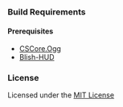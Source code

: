 ### Build Requirements

#### Prerequisites

- [CSCore.Ogg](https://www.nuget.org/packages/CSCore.Ogg/)
- [Blish-HUD](https://github.com/blish-hud/Blish-HUD)

### License

Licensed under the [MIT License](https://choosealicense.com/licenses/mit/)
